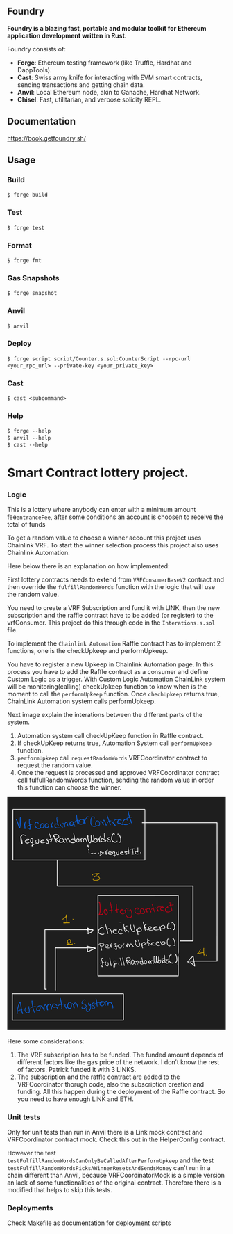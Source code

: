 


## Foundry

**Foundry is a blazing fast, portable and modular toolkit for Ethereum application development written in Rust.**

Foundry consists of:

-   **Forge**: Ethereum testing framework (like Truffle, Hardhat and DappTools).
-   **Cast**: Swiss army knife for interacting with EVM smart contracts, sending transactions and getting chain data.
-   **Anvil**: Local Ethereum node, akin to Ganache, Hardhat Network.
-   **Chisel**: Fast, utilitarian, and verbose solidity REPL.

## Documentation

https://book.getfoundry.sh/

## Usage

### Build

```shell
$ forge build
```

### Test

```shell
$ forge test
```

### Format

```shell
$ forge fmt
```

### Gas Snapshots

```shell
$ forge snapshot
```

### Anvil

```shell
$ anvil
```

### Deploy

```shell
$ forge script script/Counter.s.sol:CounterScript --rpc-url <your_rpc_url> --private-key <your_private_key>
```

### Cast

```shell
$ cast <subcommand>
```

### Help

```shell
$ forge --help
$ anvil --help
$ cast --help
```


# Smart Contract lottery project.

### Logic

This is a lottery where anybody can enter with a minimum amount fee```entranceFee```, after some conditions an account is choosen to receive the total of funds

To get a random value to choose a winner account this project uses Chainlink VRF.
To start the winner selection process this project also uses Chainlink Automation.

Here below there is an explanation on how implemented:

First lottery contracts needs to extend from ```VRFConsumerBaseV2``` contract and then override the ```fulfillRandomWords``` function with the logic that will use the random value.

You need to create a VRF Subscription and fund it with LINK, then the new subscription and the raffle contract have to be added (or register) to the vrfConsumer. This project do this through code in the ```Interations.s.sol``` file.

To implement the ```Chainlink Automation``` Raffle contract has to implement 2 functions, one is the checkUpkeep and performUpkeep.

You have to register a new Upkeep in Chainlink Automation page. In this process you have to add the Raffle contract as a consumer and define Custom Logic as a trigger.
With Custom Logic Automation ChainLink system will be monitoring(calling) checkUpkeep function to know when is the moment  to call the ```performUpkeep``` function. Once ```chechUpkeep``` returns true, ChainLink Automation system calls performUpkeep.

Next image explain the interations between the different parts of the system.

1. Automation system call checkUpKeep function in Raffle contract.
2. If checkUpKeep returns true, Automation System call ```performUpkeep``` function.
3. ```performUpkeep``` call ```requestRandomWords``` VRFCoordinator contract to request the random value.
4. Once the request is processed and approved VRFCoordinator contract call fulfullRandomWords function, sending the random value in order this function can choose the winner.

![Alt text](docs/diagram.png)

Here some considerations:

1. The VRF subscription has to be funded. The funded amount depends of different factors like the gas price of the network. I don’t know the rest of factors. Patrick funded it with 3 LINKS.
2. The subscription and the raffle contract are added to the VRFCoordinator thorugh code, also the subscription creation and funding. All this happen during the deployment of the Raffle contract. So you need to have enough LINK and ETH.

### Unit tests

Only for unit tests than run in Anvil there is a Link mock contract and VRFCoordinator contract mock. Check this out in the HelperConfig contract.

However the test ```testFulfillRandomWordsCanOnlyBeCalledAfterPerformUpkeep``` and the test ```testFulfillRandomWordsPicksAWinnerResetsAndSendsMoney``` can’t run in a chain different than Anvil, because VRFCoordinatorMock is a simple version an lack of some functionalities of the original contract. Therefore there is a modified that helps to skip this tests.

### Deployments

Check Makefile as documentation for deployment scripts